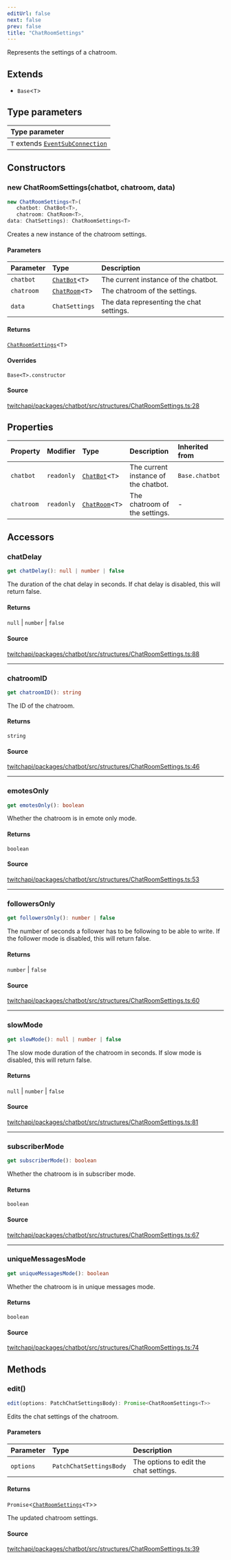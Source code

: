 ```yaml
---
editUrl: false
next: false
prev: false
title: "ChatRoomSettings"
---
```


Represents the settings of a chatroom.

## Extends

- `Base`\<`T`\>

## Type parameters

| Type parameter |
| :------ |
| `T` extends [`EventSubConnection`](/api/chatbot/enumerations/eventsubconnection/) |

## Constructors

### new ChatRoomSettings(chatbot, chatroom, data)

```ts
new ChatRoomSettings<T>(
   chatbot: ChatBot<T>, 
   chatroom: ChatRoom<T>, 
data: ChatSettings): ChatRoomSettings<T>
```

Creates a new instance of the chatroom settings.

#### Parameters

| Parameter | Type | Description |
| :------ | :------ | :------ |
| `chatbot` | [`ChatBot`](/api/chatbot/classes/chatbot/)\<`T`\> | The current instance of the chatbot. |
| `chatroom` | [`ChatRoom`](/api/chatbot/classes/chatroom/)\<`T`\> | The chatroom of the settings. |
| `data` | `ChatSettings` | The data representing the chat settings. |

#### Returns

[`ChatRoomSettings`](/api/chatbot/classes/chatroomsettings/)\<`T`\>

#### Overrides

`Base<T>.constructor`

#### Source

[twitchapi/packages/chatbot/src/structures/ChatRoomSettings.ts:28](https://github.com/pablornc/twitchapi//blob/8695acad106a836c1f0fc4c57a113f17adce41f0/packages/chatbot/src/structures/ChatRoomSettings.ts#L28)

## Properties

| Property | Modifier | Type | Description | Inherited from |
| :------ | :------ | :------ | :------ | :------ |
| `chatbot` | `readonly` | [`ChatBot`](/api/chatbot/classes/chatbot/)\<`T`\> | The current instance of the chatbot. | `Base.chatbot` |
| `chatroom` | `readonly` | [`ChatRoom`](/api/chatbot/classes/chatroom/)\<`T`\> | The chatroom of the settings. | - |

## Accessors

### chatDelay

```ts
get chatDelay(): null | number | false
```

The duration of the chat delay in seconds. If chat delay is disabled, this will return false.

#### Returns

`null` \| `number` \| `false`

#### Source

[twitchapi/packages/chatbot/src/structures/ChatRoomSettings.ts:88](https://github.com/pablornc/twitchapi//blob/8695acad106a836c1f0fc4c57a113f17adce41f0/packages/chatbot/src/structures/ChatRoomSettings.ts#L88)

***

### chatroomID

```ts
get chatroomID(): string
```

The ID of the chatroom.

#### Returns

`string`

#### Source

[twitchapi/packages/chatbot/src/structures/ChatRoomSettings.ts:46](https://github.com/pablornc/twitchapi//blob/8695acad106a836c1f0fc4c57a113f17adce41f0/packages/chatbot/src/structures/ChatRoomSettings.ts#L46)

***

### emotesOnly

```ts
get emotesOnly(): boolean
```

Whether the chatroom is in emote only mode.

#### Returns

`boolean`

#### Source

[twitchapi/packages/chatbot/src/structures/ChatRoomSettings.ts:53](https://github.com/pablornc/twitchapi//blob/8695acad106a836c1f0fc4c57a113f17adce41f0/packages/chatbot/src/structures/ChatRoomSettings.ts#L53)

***

### followersOnly

```ts
get followersOnly(): number | false
```

The number of seconds a follower has to be following to be able to write. If the follower mode is disabled, this will return false.

#### Returns

`number` \| `false`

#### Source

[twitchapi/packages/chatbot/src/structures/ChatRoomSettings.ts:60](https://github.com/pablornc/twitchapi//blob/8695acad106a836c1f0fc4c57a113f17adce41f0/packages/chatbot/src/structures/ChatRoomSettings.ts#L60)

***

### slowMode

```ts
get slowMode(): null | number | false
```

The slow mode duration of the chatroom in seconds. If slow mode is disabled, this will return false.

#### Returns

`null` \| `number` \| `false`

#### Source

[twitchapi/packages/chatbot/src/structures/ChatRoomSettings.ts:81](https://github.com/pablornc/twitchapi//blob/8695acad106a836c1f0fc4c57a113f17adce41f0/packages/chatbot/src/structures/ChatRoomSettings.ts#L81)

***

### subscriberMode

```ts
get subscriberMode(): boolean
```

Whether the chatroom is in subscriber mode.

#### Returns

`boolean`

#### Source

[twitchapi/packages/chatbot/src/structures/ChatRoomSettings.ts:67](https://github.com/pablornc/twitchapi//blob/8695acad106a836c1f0fc4c57a113f17adce41f0/packages/chatbot/src/structures/ChatRoomSettings.ts#L67)

***

### uniqueMessagesMode

```ts
get uniqueMessagesMode(): boolean
```

Whether the chatroom is in unique messages mode.

#### Returns

`boolean`

#### Source

[twitchapi/packages/chatbot/src/structures/ChatRoomSettings.ts:74](https://github.com/pablornc/twitchapi//blob/8695acad106a836c1f0fc4c57a113f17adce41f0/packages/chatbot/src/structures/ChatRoomSettings.ts#L74)

## Methods

### edit()

```ts
edit(options: PatchChatSettingsBody): Promise<ChatRoomSettings<T>>
```

Edits the chat settings of the chatroom.

#### Parameters

| Parameter | Type | Description |
| :------ | :------ | :------ |
| `options` | `PatchChatSettingsBody` | The options to edit the chat settings. |

#### Returns

`Promise`\<[`ChatRoomSettings`](/api/chatbot/classes/chatroomsettings/)\<`T`\>\>

The updated chatroom settings.

#### Source

[twitchapi/packages/chatbot/src/structures/ChatRoomSettings.ts:39](https://github.com/pablornc/twitchapi//blob/8695acad106a836c1f0fc4c57a113f17adce41f0/packages/chatbot/src/structures/ChatRoomSettings.ts#L39)
